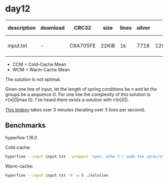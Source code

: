 # day12

| description | download | CRC32    | size  | lines | silver | gold            | CCM [ms]     | WCM [ms]     |
| ----------- | -------- | -------- | ----- | ----- | ------ | --------------- | ------------ | ------------ |
| input.txt   | -        | C8A705FE | 22KiB | 1k    | 7718   | 128741994134728 | 48.40 ± 0.82 | 42.83 ± 0.64 |

- CCM = Cold-Cache Mean
- WCM = Warm-Cache Mean

The solution is not optimal.

Given one line of input, let the length of spring conditions be $n$ and let the groups be a sequence $G$.
For one line the complexity of this solution is $\mathcal O(n |G| \max G)$.
I've heard there exists a solution with $\mathcal O(n |G|)$.

[This bigboy](https://files.catbox.moe/h3lff6.txt) takes over 3 minutes (iterating over 3 lines per second).

## Benchmarks

hyperfine 1.18.0

Cold-cache:

```bash
hyperfine --input input.txt --prepare 'sync; echo 3 | sudo tee /proc/sys/vm/drop_caches' ./solution
```

Warm-cache:

```bash
hyperfine --input input.txt -N -w 5 ./solution
```

